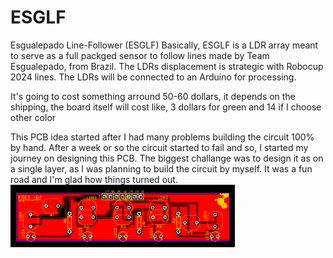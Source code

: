 # ESGLF
Esgualepado Line-Follower (ESGLF)
Basically, ESGLF is a LDR array meant to serve as a full packged sensor to follow lines made by Team Esgualepado, from Brazil. The LDRs displacement is strategic with Robocup 2024 lines. The LDRs will be connected to an Arduino for processing.

It's going to cost something arround 50-60 dollars, it depends on the shipping, the board itself will cost like, 3 dollars for green and 14 if I choose other color

This PCB idea started after I had many problems building the circuit 100% by hand. After a week or so the circuit started to fail and so, I started my journey on designing this PCB. The biggest challange was to design it as on a single layer, as I was planning to build the circuit by myself. It was a fun road and I'm glad how things turned out.
![PCB image](https://github.com/FranciscoNoble/ESGLF/blob/5090563b7a5d785e1099b66af0fa21a625b79f1e/PCB_PCB_ESGLF-01_4_2024-06-27%20(1).png)
